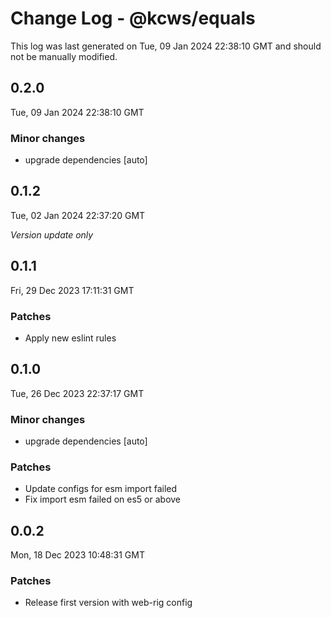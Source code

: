 # Change Log - @kcws/equals

This log was last generated on Tue, 09 Jan 2024 22:38:10 GMT and should not be manually modified.

## 0.2.0
Tue, 09 Jan 2024 22:38:10 GMT

### Minor changes

- upgrade dependencies [auto]

## 0.1.2
Tue, 02 Jan 2024 22:37:20 GMT

_Version update only_

## 0.1.1
Fri, 29 Dec 2023 17:11:31 GMT

### Patches

- Apply new eslint rules

## 0.1.0
Tue, 26 Dec 2023 22:37:17 GMT

### Minor changes

- upgrade dependencies [auto]

### Patches

- Update configs for esm import failed
- Fix import esm failed on es5 or above

## 0.0.2
Mon, 18 Dec 2023 10:48:31 GMT

### Patches

- Release first version with web-rig config

